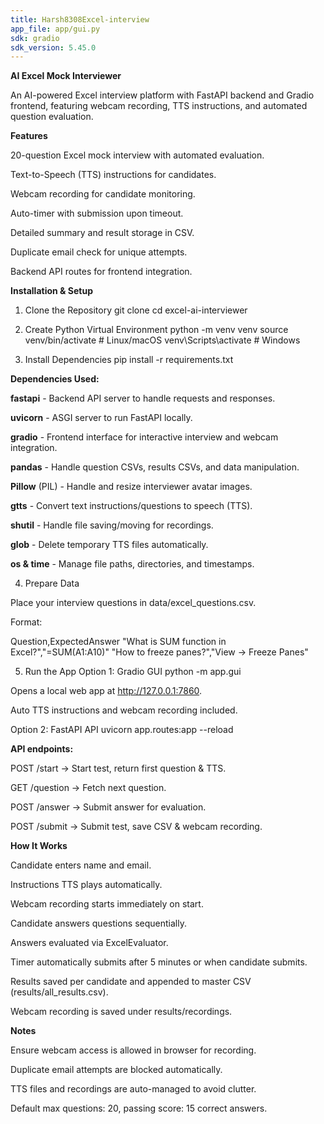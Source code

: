 ```yaml
---
title: Harsh8308Excel-interview
app_file: app/gui.py
sdk: gradio
sdk_version: 5.45.0
---
```

**AI Excel Mock Interviewer**

An AI-powered Excel interview platform with FastAPI backend and Gradio frontend, featuring webcam recording, TTS instructions, and automated question evaluation.

**Features**

20-question Excel mock interview with automated evaluation.

Text-to-Speech (TTS) instructions for candidates.

Webcam recording for candidate monitoring.

Auto-timer with submission upon timeout.

Detailed summary and result storage in CSV.

Duplicate email check for unique attempts.

Backend API routes for frontend integration.

**Installation & Setup**
1. Clone the Repository
git clone <your-repo-url>
cd excel-ai-interviewer

2. Create Python Virtual Environment
python -m venv venv
source venv/bin/activate  # Linux/macOS
venv\Scripts\activate     # Windows

3. Install Dependencies
pip install -r requirements.txt


**Dependencies Used:**


**fastapi**	- Backend API server to handle requests and responses.

**uvicorn**	- ASGI server to run FastAPI locally.

**gradio** - Frontend interface for interactive interview and webcam integration.

**pandas**	- Handle question CSVs, results CSVs, and data manipulation.

**Pillow** (PIL)	- Handle and resize interviewer avatar images.

**gtts**	- Convert text instructions/questions to speech (TTS).

**shutil**	- Handle file saving/moving for recordings.

**glob**	- Delete temporary TTS files automatically.

**os & time**	- Manage file paths, directories, and timestamps.


4. Prepare Data

Place your interview questions in data/excel_questions.csv.

Format:

Question,ExpectedAnswer
"What is SUM function in Excel?","=SUM(A1:A10)"
"How to freeze panes?","View -> Freeze Panes"

5. Run the App
Option 1: Gradio GUI
python -m app.gui


Opens a local web app at http://127.0.0.1:7860.

Auto TTS instructions and webcam recording included.

Option 2: FastAPI API
uvicorn app.routes:app --reload


**API endpoints:**

POST /start → Start test, return first question & TTS.

GET /question → Fetch next question.

POST /answer → Submit answer for evaluation.

POST /submit → Submit test, save CSV & webcam recording.

**How It Works**

Candidate enters name and email.

Instructions TTS plays automatically.

Webcam recording starts immediately on start.

Candidate answers questions sequentially.

Answers evaluated via ExcelEvaluator.

Timer automatically submits after 5 minutes or when candidate submits.

Results saved per candidate and appended to master CSV (results/all_results.csv).

Webcam recording is saved under results/recordings.

**Notes**

Ensure webcam access is allowed in browser for recording.

Duplicate email attempts are blocked automatically.

TTS files and recordings are auto-managed to avoid clutter.

Default max questions: 20, passing score: 15 correct answers.
